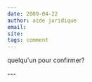 ```yaml
---
date: 2009-04-22
author: aide juridique
email: 
site: 
tags: comment
---
```


<p>quelqu'un pour confirmer?</p>
---